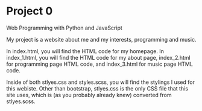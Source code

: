 # Project 0

Web Programming with Python and JavaScript


My project is a website about me and my interests, programming and music.

In index.html, you will find the HTML code for my homepage.
In index_1.html, you will find the HTML code for my about page, 
index_2.html for programming page HTML code, and 
index_3.html for music page HTML code.

Inside of both stlyes.css and styles.scss, you will find the stylings I used for this webiste.
Other than bootstrap, stlyes.css is the only CSS file that this site uses, 
which is (as you probably already knew) converted from stlyes.scss.